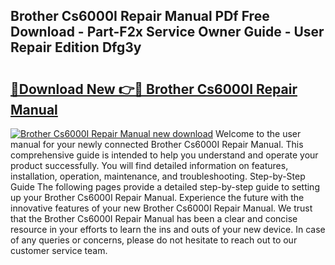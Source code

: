 ## Brother Cs6000I Repair Manual PDf Free Download - Part-F2x Service Owner Guide - User Repair Edition Dfg3y

# <h2><a href="http://bc51490.oget.top/?id=Brother+Cs6000I+Repair+Manual">🔗Download New 👉🔴 Brother Cs6000I Repair Manual</a></h2>

[![Brother Cs6000I Repair Manual new download](https://i.imgur.com/5g1atiW.png)](http://bc51490.oget.top/?id=Brother+Cs6000I+Repair+Manual)
Welcome to the user manual for your newly connected Brother Cs6000I Repair Manual. This comprehensive guide is intended to help you understand and operate your product successfully. You will find detailed information on features, installation, operation, maintenance, and troubleshooting. Step-by-Step Guide The following pages provide a detailed step-by-step guide to setting up your Brother Cs6000I Repair Manual. Experience the future with the innovative features of your new Brother Cs6000I Repair Manual. We trust that the Brother Cs6000I Repair Manual has been a clear and concise resource in your efforts to learn the ins and outs of your new device. In case of any queries or concerns, please do not hesitate to reach out to our customer service team.
